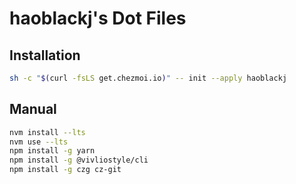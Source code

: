 # haoblackj's Dot Files

## Installation

```bash
sh -c "$(curl -fsLS get.chezmoi.io)" -- init --apply haoblackj
```

## Manual
```zsh
nvm install --lts
nvm use --lts
npm install -g yarn
npm install -g @vivliostyle/cli
npm install -g czg cz-git
```
